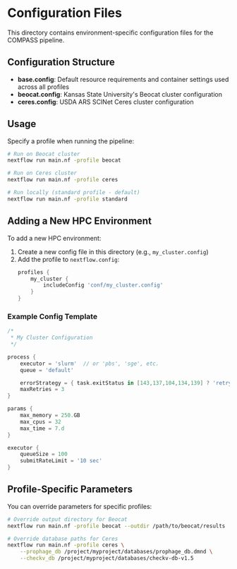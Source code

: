 # Configuration Files

This directory contains environment-specific configuration files for the COMPASS pipeline.

## Configuration Structure

- **base.config**: Default resource requirements and container settings used across all profiles
- **beocat.config**: Kansas State University's Beocat cluster configuration
- **ceres.config**: USDA ARS SCINet Ceres cluster configuration

## Usage

Specify a profile when running the pipeline:

```bash
# Run on Beocat cluster
nextflow run main.nf -profile beocat

# Run on Ceres cluster
nextflow run main.nf -profile ceres

# Run locally (standard profile - default)
nextflow run main.nf -profile standard
```

## Adding a New HPC Environment

To add a new HPC environment:

1. Create a new config file in this directory (e.g., `my_cluster.config`)
2. Add the profile to `nextflow.config`:
   ```groovy
   profiles {
       my_cluster {
           includeConfig 'conf/my_cluster.config'
       }
   }
   ```

### Example Config Template

```groovy
/*
 * My Cluster Configuration
 */

process {
    executor = 'slurm'  // or 'pbs', 'sge', etc.
    queue = 'default'

    errorStrategy = { task.exitStatus in [143,137,104,134,139] ? 'retry' : 'finish' }
    maxRetries = 3
}

params {
    max_memory = 250.GB
    max_cpus = 32
    max_time = 7.d
}

executor {
    queueSize = 100
    submitRateLimit = '10 sec'
}
```

## Profile-Specific Parameters

You can override parameters for specific profiles:

```bash
# Override output directory for Beocat
nextflow run main.nf -profile beocat --outdir /path/to/beocat/results

# Override database paths for Ceres
nextflow run main.nf -profile ceres \
    --prophage_db /project/myproject/databases/prophage_db.dmnd \
    --checkv_db /project/myproject/databases/checkv-db-v1.5
```
